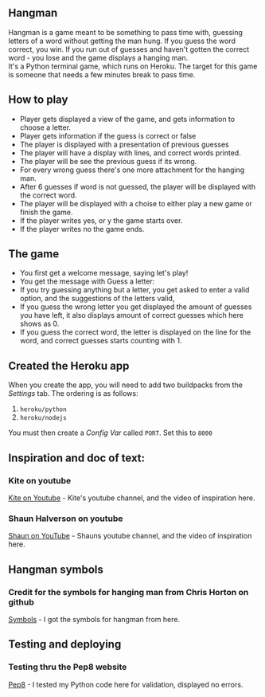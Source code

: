 ## Hangman

Hangman is a game meant to be something to pass time with, guessing letters of a word without getting the man hung.
If you guess the word correct, you win. If you run out of guesses and haven't gotten the correct word - you lose and the game displays a hanging man.  
It's a Python terminal game, which runs on Heroku. 
The target for this game is someone that needs a few minutes break to pass time. 

## How to play

* Player gets displayed a view of the game, and gets information to choose a letter.
* Player gets information if the guess is correct or false
* The player is displayed with a presentation of previous guesses
* The player will have a display with lines, and correct words printed.
* The player will be see the previous guess if its wrong.
* For every wrong guess there's one more attachment for the hanging man.
* After 6 guesses if word is not guessed, the player will be displayed with the correct word.
* The player will be displayed with a choise to either play a new game or finish the game. 
* If the player writes yes, or y the game starts over.
* If the player writes no the game ends. 

## The game

* You first get a welcome message, saying let's play! 
* You get the message with Guess a letter:
* If you try guessing anything but a letter, you get asked to enter a valid option, and the suggestions of the letters valid,
* If you guess the wrong letter you get displayed the amount of guesses you have left, it also displays amount of correct guesses which here shows as 0.
* If you guess the correct word, the letter is displayed on the line for the word, and correct guesses starts counting with 1. 


## Created the Heroku app

When you create the app, you will need to add two buildpacks from the _Settings_ tab. The ordering is as follows:

1. `heroku/python`
2. `heroku/nodejs`

You must then create a _Config Var_ called `PORT`. Set this to `8000`

## Inspiration and doc of text:

### Kite on youtube

[Kite on Youtube](https://www.youtube.com/watch?v=m4nEnsavl6w) - Kite's youtube channel, and the video of inspiration here. 

### Shaun Halverson on youtube

[Shaun on YouTube](https://www.youtube.com/watch?v=pFvSb7cb_Us&t=71s) - Shauns youtube channel, and the video of inspiration here.

## Hangman symbols

### Credit for the symbols for hanging man from Chris Horton on github

[Symbols](https://gist.github.com/chrishorton/8510732aa9a80a03c829b09f12e20d9c) - I got the symbols for hangman from here.


## Testing and deploying

### Testing thru the Pep8 website 

[Pep8](http://pep8online.com/) - I tested my Python code here for validation, displayed no errors.
